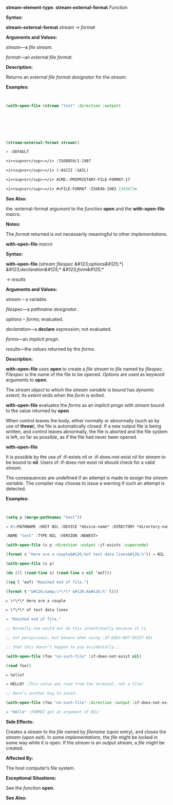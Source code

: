 **stream-element-type**. **stream-external-format** *Function* 



**Syntax:** 



**stream-external-format** *stream → format* 



**Arguments and Values:** 



*stream*—a *file stream*. 



*format*—an *external file format*. 



**Description:** 



Returns an *external file format designator* for the *stream*. 



**Examples:**
```lisp
 

(with-open-file (stream "test" :direction :output) 



 

 

(stream-external-format stream)) 

→ :DEFAULT 

<i><sup>or</sup>→</i> :ISO8859/1-1987 

<i><sup>or</sup>→</i> (:ASCII :SAIL) 

<i><sup>or</sup>→</i> ACME::PROPRIETARY-FILE-FORMAT-17 

<i><sup>or</sup>→</i> #<FILE-FORMAT :ISO646-1983 2343673> 


```
**See Also:** 



the :external-format *argument* to the *function* **open** and the **with-open-file** *macro*. 



**Notes:** 



The *format* returned is not necessarily meaningful to other *implementations*. 



**with-open-file** *macro* 



**Syntax:** 



**with-open-file** (*stream filespec \&#123;options\&#125;*\*) *\&#123;declaration\&#125;*\* *\&#123;form\&#125;*\* 



*→ results* 



**Arguments and Values:** 



*stream* – a variable. 



*filespec*—a *pathname designator* . 



*options* – *forms*; evaluated. 



*declaration*—a **declare** *expression*; not evaluated. 



*forms*—an *implicit progn*. 



*results*—the *values* returned by the *forms*. 



**Description:** 



**with-open-file** uses **open** to create a *file stream* to *file* named by *filespec*. *Filespec* is the name of the file to be opened. *Options* are used as keyword arguments to **open**. 



The *stream object* to which the *stream variable* is *bound* has *dynamic extent*; its *extent* ends when the *form* is exited. 



**with-open-file** evaluates the *forms* as an *implicit progn* with *stream* bound to the value returned by **open**. 



When control leaves the body, either normally or abnormally (such as by use of **throw**), the file is automatically closed. If a new output file is being written, and control leaves abnormally, the file is aborted and the file system is left, so far as possible, as if the file had never been opened. 







 



 



**with-open-file** 



It is possible by the use of :if-exists nil or :if-does-not-exist nil for *stream* to be bound to **nil**. Users of :if-does-not-exist nil should check for a valid *stream*. 



The consequences are undefined if an attempt is made to *assign* the *stream variable*. The compiler may choose to issue a warning if such an attempt is detected. 



**Examples:**
```lisp
 

(setq p (merge-pathnames "test")) 

→ #\<PATHNAME :HOST NIL :DEVICE *device-name* :DIRECTORY *directory-name* 

:NAME "test" :TYPE NIL :VERSION :NEWEST> 

(with-open-file (s p :direction :output :if-exists :supersede) 

(format s "Here are a couple&#126;%of test data lines&#126;%")) → NIL 

(with-open-file (s p) 

(do ((l (read-line s) (read-line s nil ’eof))) 

((eq l ’eof) "Reached end of file.") 

(format t "&#126;&amp;\*\*\* &#126;A&#126;%" l))) 

▷ \*\*\* Here are a couple 

▷ \*\*\* of test data lines 

→ "Reached end of file." 

;; Normally one would not do this intentionally because it is 

;; not perspicuous, but beware when using :IF-DOES-NOT-EXIST NIL 

;; that this doesn’t happen to you accidentally... 

(with-open-file (foo "no-such-file" :if-does-not-exist nil) 

(read foo)) 

▷ hello? 

→ HELLO? ;This value was read from the terminal, not a file! 

;; Here’s another bug to avoid... 

(with-open-file (foo "no-such-file" :direction :output :if-does-not-exist nil) (format foo "Hello")) 

→ "Hello" ;FORMAT got an argument of NIL! 


```
**Side Effects:** 



Creates a *stream* to the *file* named by *filename* (upon entry), and closes the *stream* (upon exit). In some *implementations*, the *file* might be locked in some way while it is open. If the *stream* is an *output stream*, a *file* might be created. 



**Affected By:** 



The host computer’s file system. 



**Exceptional Situations:** 



See the *function* **open**. 







 



 



**See Also:** 



